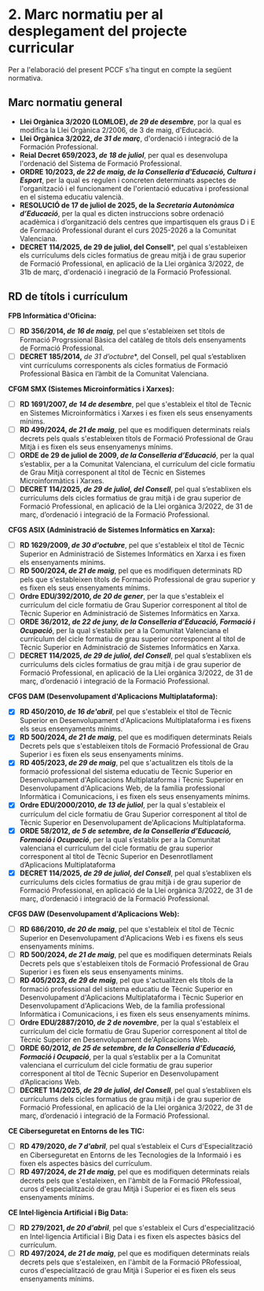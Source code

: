# 2. Marc normatiu per al desplegament del projecte curricular

<!-- 
L'elaboració del PCCF haurà d'atendre sempre el marc normatiu vigent, que establix les  directrius i els requisits fonamentals per al seu disseny i implementació. En este apartat  es  consideraran  sempre  les  normatives  d'àmbit  estatal,  autonòmic  i  regulacions específiques del centre educatiu. 
Incloure la relació de disposicions normatives unificada en el PCCF permet centralitzar este contingut i facilita la redacció posterior de les programacions didàctiques.
-->

Per a l'elaboració del present PCCF s'ha tingut en compte la següent normativa.

## Marc normatiu general

* **Llei Orgànica 3/2020 (LOMLOE), *de 29 de desembre***, por la qual es modifica la Llei Orgànica 2/2006, de 3 de maig, d'Educació.
* **Llei Orgànica 3/2022, *de 31 de març***, d'ordenació i integració de la Formación Professional.
* **Reial Decret 659/2023, *de 18 de juliol***, per qual es desenvolupa l'ordenació del Sistema de Formació Professional.
* **ORDRE 10/2023, *de 22 de maig, de la Conselleria d'Educació, Cultura i Esport***, per la qual es regulen i concreten determinats aspectes de l'organització i el funcionament de l'orientació educativa i professional en el sistema educatiu valencià.
* **RESOLUCIÓ de 17 de juliol de 2025, de la *Secretaria Autonòmica d’Educació***, per la qual es dicten instruccions sobre ordenació acadèmica i d’organització dels centres que impartisquen els graus D i E de Formació Professional durant el curs 2025-2026 a la Comunitat Valenciana.
* **DECRET 114/2025, de 29 de juliol, del Consell***, pel qual s'estableixen els currículums dels cicles formatius de greau mitjà i de grau superior de Formació Professional, en aplicació de la Llei orgànica 3/2022, de 31b de març, d'ordenació i inegració de la Formació Professional.

## RD de títols i currículum

**FPB Informàtica d'Oficina:**

* [ ] **RD 356/2014, *de 16 de maig***, pel que s'estableixen set títols de Formació Progrssional Bàsica del catàleg de títols dels ensenyaments de Formació Professional.
* [ ] **DECRET 185/2014,** *de 31 d’octubre**, del Consell, pel qual s’establixen vint currículums corresponents als cicles formatius de Formació Professional Bàsica en l’àmbit de la Comunitat Valenciana.

**CFGM SMX (Sistemes Microinformàtics i Xarxes):**

* [ ] **RD 1691/2007, *de 14 de desembre***, pel que s'estableix el títol de Tècnic en Sistemes Microinformàtics i Xarxes i es fixen els seus ensenyaments mínims.
* [ ] **RD 499/2024, *de 21 de maig***, pel que es modifiquen determinats reials decrets pels quals s'estableixen títols de Formació Professional de Grau Mitjà i es fixen els seus ensenyamenys mínims.
* [ ] **ORDE de 29 de juliol de 2009, *de la Conselleria d’Educació***, per la qual s’establix, per a la Comunitat Valenciana,
el currículum del cicle formatiu de Grau Mitjà corresponent al títol de Tècnic en Sistemes Microinformàtics i Xarxes.
* [ ] **DECRET 114/2025, *de 29 de juliol, del Consell***, pel qual s’establixen els currículums dels cicles formatius de grau mitjà i de grau superior de Formació Professional, en aplicació de la Llei orgànica 3/2022, de 31 de març, d’ordenació i integració de la Formació Professional.

**CFGS ASIX (Administració de Sistemes Informàtics en Xarxa):**

* [ ] **RD 1629/2009, *de 30 d'octubre***, pel que s'estableix el títol de Tècnic Superior en Administració de Sistemes Informàtics en Xarxa i es fixen els ensenyaments mínims.
* [ ] **RD 500/2024, *de 21 de maig***, pel que es modifiquen determinats RD pels que s'estableixen títols de Formació Professional de grau superior y es fixen els seus ensenyaments mínims.
* [ ] **Ordre EDU/392/2010, *de 20 de gener***, per la que s'estableix el currículum del cicle formatiu de Grau Superior corresponent al títol de Tècnic Superior en Administració de Sistemes Informàtics en Xarxa.
* [ ] **ORDE 36/2012, *de 22 de juny, de la Conselleria d’Educació, Formació i Ocupació***, per la qual s’establix per a la Comunitat Valenciana el currículum del cicle formatiu de grau superior corresponent al títol de Tècnic Superior en Administració de Sistemes Informàtics en Xarxa.
* [ ] **DECRET 114/2025, *de 29 de juliol, del Consell***, pel qual s’establixen els currículums dels cicles formatius de grau mitjà i de grau superior de Formació Professional, en aplicació de la Llei orgànica 3/2022, de 31 de març, d’ordenació i integració de la Formació Professional.

**CFGS DAM (Desenvolupament d'Aplicacions Multiplataforma):**

* [x] **RD 450/2010, *de 16 de'abril***, pel que s'estableix el títol de Tècnic Superior en Desenvolupament d'Aplicacions Multiplataforma i es fixens els seus ensenyaments mínims.
* [x] **RD 500/2024, *de 21 de maig***, pel que es modifiquen determinats Reials Decrets pels que s'estableixen títols de Formació Professional de Grau Superior i es fixen els seus ensenyaments mínims.
* [x] **RD 405/2023, *de 29 de maig***, pel que s'actualitzen els títols de la formació professional del sistema educatiu de Tècnic Superior en Desenvolupament d'Aplicacions Multiplataforma i Tècnic Superior en Desenvolupament d'Aplicacions Web, de la família professional Informàtica i Comunicacions, i es fixen els seus ensenyaments mínims.
* [x] **Ordre EDU/2000/2010, *de 13 de juliol***, per la qual s'estableix el currículum del cicle formatiu de Grau Superior corresponent al títol de Tècnic Superior en Desenvolupament de'Aplicacions Multiplataforma.
* [x] **ORDE 58/2012, *de 5 de setembre, de la Conselleria d’Educació, Formació i Ocupació***, per la qual s’establix per a la Comunitat valenciana el currículum del cicle formatiu de grau superior corresponent al títol de Tècnic Superior en Desenrotllament d’Aplicacions Multiplataforma
* [x] **DECRET 114/2025, *de 29 de juliol, del Consell***, pel qual s’establixen els currículums dels cicles formatius de grau mitjà i de grau superior de Formació Professional, en aplicació de la Llei orgànica 3/2022, de 31 de març, d’ordenació i integració de la Formació Professional.

**CFGS DAW (Desenvolupament d'Aplicacions Web):**

* [ ] **RD 686/2010, *de 20 de maig***, pel que s'estableix el títol de Tècnic Superior en Desenvolupament d'Aplicacions Web i es fixens els seus ensenyaments mínims.
* [ ] **RD 500/2024, *de 21 de maig***, pel que es modifiquen determinats Reials Decrets pels que s'estableixen títols de Formació Professional de Grau Superior i es fixen els seus ensenyaments mínims.
* [ ] **RD 405/2023, *de 29 de maig***, pel que s'actualitzen els títols de la formació professional del sistema educatiu de Tècnic Superior en Desenvolupament d'Aplicacions Multiplataforma i Tècnic Superior en Desenvolupament d'Aplicacions Web, de la família professional Informàtica i Comunicacions, i es fixen els seus ensenyaments mínims.
* [ ] **Ordre EDU/2887/2010, *de 2 de novembre***, per la qual s'estableix el currículum del cicle formatiu de Grau Superior corresponent al títol de Tècnic Superior en Desenvolupament de'Aplicacions Web.
* [ ] **ORDE 60/2012, *de 25 de setembre, de la Conselleria d’Educació, Formació i Ocupació***, per la qual s’establix per a la Comunitat valenciana el currículum del cicle formatiu de grau superior corresponent al títol de Tècnic Superior en Desenvolupament d’Aplicacions Web.
* [ ] **DECRET 114/2025, *de 29 de juliol, del Consell***, pel qual s’establixen els currículums dels cicles formatius de grau mitjà i de grau superior de Formació Professional, en aplicació de la Llei orgànica 3/2022, de 31 de març, d’ordenació i integració de la Formació Professional.

**CE Ciberseguretat en Entorns de les TIC:**

* [ ] **RD 479/2020, *de 7 d'abril***, pel qual s’estableix el Curs d'Especialització en Ciberseguretat en Entorns de les Tecnologies de la Informaió i es fixen els aspectes bàsics del currículum.
* [ ] **RD 497/2024, *de 21 de maig***, pel que es modifiquen determinats reials decrets pels que s'estaleixen, en l'àmbit de la Formació PRofessioal, curos d'especialització de grau Mitjà i Superior ei es fixen els seus ensenyaments mínims.

**CE Intel·ligència Artificial i Big Data:**

* [ ] **RD 279/2021, *de 20 d'abril***, pel que s'estableix el Curs d'especialització en Intel·ligencia Artificial i Big Data i es fixen els aspectes bàsics del currículum.
* [ ] **RD 497/2024, *de 21 de maig***, pel que es modifiquen determinats reials decrets pels que s'estaleixen, en l'àmbit de la Formació PRofessioal, curos d'especialització de grau Mitjà i Superior ei es fixen els seus ensenyaments mínims.
